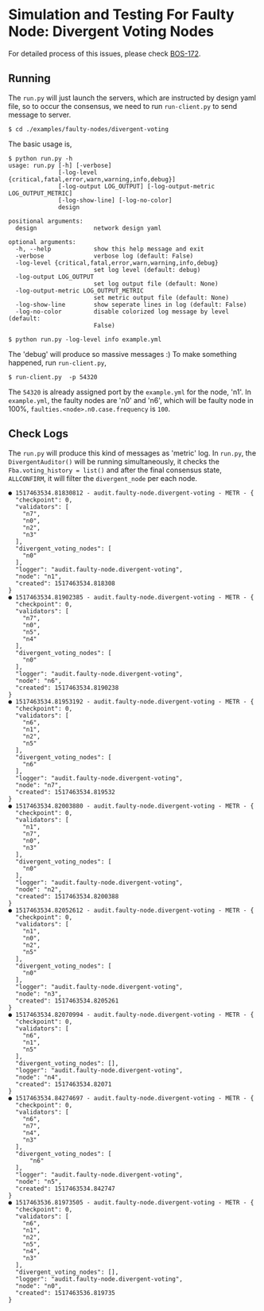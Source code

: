 # Simulation and Testing For Faulty Node: Divergent Voting Nodes

For detailed process of this issues, please check [BOS-172](https://blockchainos.atlassian.net/browse/BOS-172).

## Running

The `run.py` will just launch the servers, which are instructed by design yaml file, so to occur the consensus, we need to run `run-client.py` to send message to server.

```
$ cd ./examples/faulty-nodes/divergent-voting
```

The basic usage is,
```
$ python run.py -h
usage: run.py [-h] [-verbose]
              [-log-level {critical,fatal,error,warn,warning,info,debug}]
              [-log-output LOG_OUTPUT] [-log-output-metric LOG_OUTPUT_METRIC]
              [-log-show-line] [-log-no-color]
              design

positional arguments:
  design                network design yaml

optional arguments:
  -h, --help            show this help message and exit
  -verbose              verbose log (default: False)
  -log-level {critical,fatal,error,warn,warning,info,debug}
                        set log level (default: debug)
  -log-output LOG_OUTPUT
                        set log output file (default: None)
  -log-output-metric LOG_OUTPUT_METRIC
                        set metric output file (default: None)
  -log-show-line        show seperate lines in log (default: False)
  -log-no-color         disable colorized log message by level (default:
                        False)
```

```
$ python run.py -log-level info example.yml
```

The 'debug' will produce so massive messages :) To make something happened, run `run-client.py`,

```
$ run-client.py  -p 54320
```

The `54320` is already assigned port by the `example.yml` for the node, 'n1'. In `example.yml`, the faulty nodes are 'n0' and 'n6', which will be faulty node in 100%, `faulties.<node>.n0.case.frequency` is `100`.

## Check Logs

The `run.py` will produce this kind of messages as 'metric' log. In `run.py`, the `DivergentAuditor()` will be running simultaneously, it checks the `Fba.voting_history = list()` and after the final consensus state, `ALLCONFIRM`, it will filter the `divergent_node` per each node.

```
● 1517463534.81830812 - audit.faulty-node.divergent-voting - METR - {
  "checkpoint": 0,
  "validators": [
    "n7",
    "n0",
    "n2",
    "n3"
  ],
  "divergent_voting_nodes": [
    "n0"
  ],
  "logger": "audit.faulty-node.divergent-voting",
  "node": "n1",
  "created": 1517463534.818308
}
● 1517463534.81902385 - audit.faulty-node.divergent-voting - METR - {
  "checkpoint": 0,
  "validators": [
    "n7",
    "n0",
    "n5",
    "n4"
  ],
  "divergent_voting_nodes": [
    "n0"
  ],
  "logger": "audit.faulty-node.divergent-voting",
  "node": "n6",
  "created": 1517463534.8190238
}
● 1517463534.81953192 - audit.faulty-node.divergent-voting - METR - {
  "checkpoint": 0,
  "validators": [
    "n6",
    "n1",
    "n2",
    "n5"
  ],
  "divergent_voting_nodes": [
    "n6"
  ],
  "logger": "audit.faulty-node.divergent-voting",
  "node": "n7",
  "created": 1517463534.819532
}
● 1517463534.82003880 - audit.faulty-node.divergent-voting - METR - {
  "checkpoint": 0,
  "validators": [
    "n1",
    "n7",
    "n0",
    "n3"
  ],
  "divergent_voting_nodes": [
    "n0"
  ],
  "logger": "audit.faulty-node.divergent-voting",
  "node": "n2",
  "created": 1517463534.8200388
}
● 1517463534.82052612 - audit.faulty-node.divergent-voting - METR - {
  "checkpoint": 0,
  "validators": [
    "n1",
    "n0",
    "n2",
    "n5"
  ],
  "divergent_voting_nodes": [
    "n0"
  ],
  "logger": "audit.faulty-node.divergent-voting",
  "node": "n3",
  "created": 1517463534.8205261
}
● 1517463534.82070994 - audit.faulty-node.divergent-voting - METR - {
  "checkpoint": 0,
  "validators": [
    "n6",
    "n1",
    "n5"
  ],
  "divergent_voting_nodes": [],
  "logger": "audit.faulty-node.divergent-voting",
  "node": "n4",
  "created": 1517463534.82071
}
● 1517463534.84274697 - audit.faulty-node.divergent-voting - METR - {
  "checkpoint": 0,
  "validators": [
    "n6",
    "n7",
    "n4",
    "n3"
  ],
  "divergent_voting_nodes": [
      "n6"
  ],
  "logger": "audit.faulty-node.divergent-voting",
  "node": "n5",
  "created": 1517463534.842747
}
● 1517463536.81973505 - audit.faulty-node.divergent-voting - METR - {
  "checkpoint": 0,
  "validators": [
    "n6",
    "n1",
    "n2",
    "n5",
    "n4",
    "n3"
  ],
  "divergent_voting_nodes": [],
  "logger": "audit.faulty-node.divergent-voting",
  "node": "n0",
  "created": 1517463536.819735
}
```
